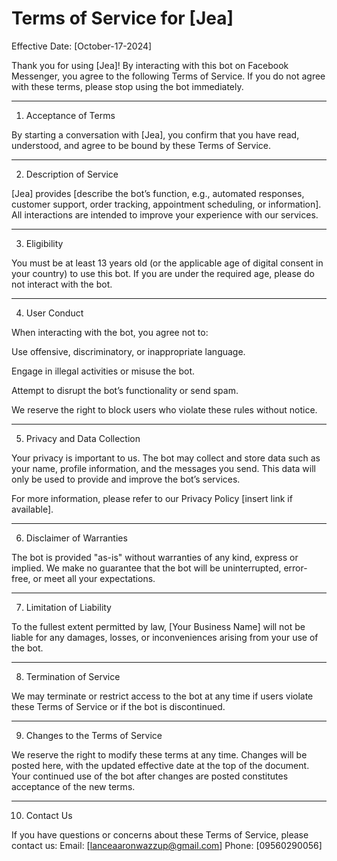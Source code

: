 # Terms of Service for [Jea]

Effective Date: [October-17-2024]

Thank you for using [Jea]! By interacting with this bot on Facebook Messenger, you agree to the following Terms of Service. If you do not agree with these terms, please stop using the bot immediately.


---

1. Acceptance of Terms

By starting a conversation with [Jea], you confirm that you have read, understood, and agree to be bound by these Terms of Service.


---

2. Description of Service

[Jea] provides [describe the bot’s function, e.g., automated responses, customer support, order tracking, appointment scheduling, or information]. All interactions are intended to improve your experience with our services.


---

3. Eligibility

You must be at least 13 years old (or the applicable age of digital consent in your country) to use this bot. If you are under the required age, please do not interact with the bot.


---

4. User Conduct

When interacting with the bot, you agree not to:

Use offensive, discriminatory, or inappropriate language.

Engage in illegal activities or misuse the bot.

Attempt to disrupt the bot’s functionality or send spam.


We reserve the right to block users who violate these rules without notice.


---

5. Privacy and Data Collection

Your privacy is important to us. The bot may collect and store data such as your name, profile information, and the messages you send. This data will only be used to provide and improve the bot’s services.

For more information, please refer to our Privacy Policy [insert link if available].


---

6. Disclaimer of Warranties

The bot is provided "as-is" without warranties of any kind, express or implied. We make no guarantee that the bot will be uninterrupted, error-free, or meet all your expectations.


---

7. Limitation of Liability

To the fullest extent permitted by law, [Your Business Name] will not be liable for any damages, losses, or inconveniences arising from your use of the bot.


---

8. Termination of Service

We may terminate or restrict access to the bot at any time if users violate these Terms of Service or if the bot is discontinued.


---

9. Changes to the Terms of Service

We reserve the right to modify these terms at any time. Changes will be posted here, with the updated effective date at the top of the document. Your continued use of the bot after changes are posted constitutes acceptance of the new terms.


---

10. Contact Us

If you have questions or concerns about these Terms of Service, please contact us:
Email: [lanceaaronwazzup@gmail.com]
Phone: [09560290056]


